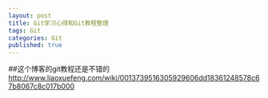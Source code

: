 ```yaml
---
layout: post
title: Git学习心得和Git教程整理
tags: Git
categories: Git
published: true
---
```


##这个博客的git教程还是不错的
http://www.liaoxuefeng.com/wiki/0013739516305929606dd18361248578c67b8067c8c017b000
